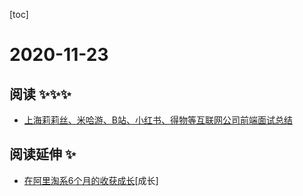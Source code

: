 
[toc]

# 2020-11-23

## 阅读 ✨✨✨

* [上海莉莉丝、米哈游、B站、小红书、得物等互联网公司前端面试总结](https://juejin.cn/post/6896810576778166280)

## 阅读延伸 ✨

* [在阿里淘系6个月的收获成长](https://juejin.cn/post/6899245555566772231)[成长]
